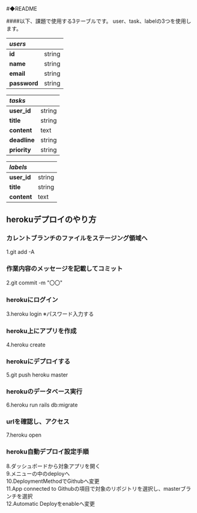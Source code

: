 #◆README

####以下、課題で使用する3テーブルです。
user、task、labelの3つを使用します。

| *users* |  |
|:--|:--|
| **id** | string |
| **name** | string |
| **email** | string |
| **password** | string |

| *tasks* |  |
|:--|:--|
| **user_id** | string |
| **title** | string |
| **content** | text |
| **deadline** | string |
| **priority** | string |

| *labels* |  |
|:--|:--|
| **user_id** | string |
| **title** | string |
| **content** | text |



## herokuデプロイのやり方

### カレントブランチのファイルをステージング領域へ
1.git add -A

### 作業内容のメッセージを記載してコミット
2.git commit -m "〇〇"

### herokuにログイン
3.heroku login
※パスワード入力する

### heroku上にアプリを作成
4.heroku create

### herokuにデプロイする
5.git push heroku master

### herokuのデータベース実行
6.heroku run rails db:migrate

### urlを確認し、アクセス
7.heroku open

### heroku自動デプロイ設定手順
8.ダッシュボードから対象アプリを開く  
9.メニューの中のdeployへ  
10.DeploymentMethodでGithubへ変更  
11.App connected to Githubの項目で対象のリポジトリを選択し、masterブランチを選択  
12.Automatic Deployをenableへ変更

